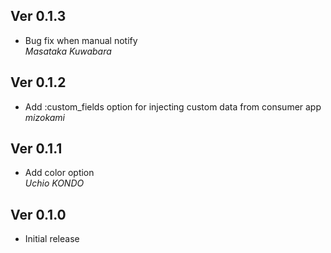 ## Ver 0.1.3

- Bug fix when manual notify  
*Masataka Kuwabara*

## Ver 0.1.2

- Add :custom_fields option for injecting custom data from consumer app  
*mizokami*

## Ver 0.1.1

- Add color option  
*Uchio KONDO*

## Ver 0.1.0

- Initial release
